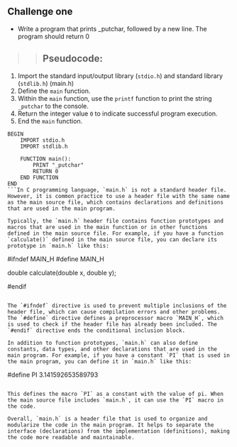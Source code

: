 ## Challenge one 
* Write a program that prints _putchar, followed by a new line.
The program should return 0

>> ## Pseudocode:

1. Import the standard input/output library (`stdio.h`) and standard library (`stdlib.h`) (main.h) 
2. Define the `main` function.
3. Within the `main` function, use the `printf` function to print the string `_putchar` to the console.
4. Return the integer value `0` to indicate successful program execution.
5. End the `main` function.

```
BEGIN
    IMPORT stdio.h
    IMPORT stdlib.h

    FUNCTION main():
        PRINT "_putchar"
        RETURN 0
    END FUNCTION
END
```In C programming language, `main.h` is not a standard header file. However, it is common practice to use a header file with the same name as the main source file, which contains declarations and definitions that are used in the main program.

Typically, the `main.h` header file contains function prototypes and macros that are used in the main function or in other functions defined in the main source file. For example, if you have a function `calculate()` defined in the main source file, you can declare its prototype in `main.h` like this:

```
#ifndef MAIN_H
#define MAIN_H

double calculate(double x, double y);

#endif
```

The `#ifndef` directive is used to prevent multiple inclusions of the header file, which can cause compilation errors and other problems. The `#define` directive defines a preprocessor macro `MAIN_H`, which is used to check if the header file has already been included. The `#endif` directive ends the conditional inclusion block.

In addition to function prototypes, `main.h` can also define constants, data types, and other declarations that are used in the main program. For example, if you have a constant `PI` that is used in the main program, you can define it in `main.h` like this:

```
#define PI 3.141592653589793
```

This defines the macro `PI` as a constant with the value of pi. When the main source file includes `main.h`, it can use the `PI` macro in the code.

Overall, `main.h` is a header file that is used to organize and modularize the code in the main program. It helps to separate the interface (declarations) from the implementation (definitions), making the code more readable and maintainable.

